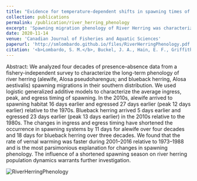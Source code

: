 ```yaml
---
title: "Evidence for temperature-dependent shifts in spawning times of anadromous alewife <i>Alosa pseudoharengus</i> and blueback herring <i>Alosa aestivalis</i>"
collection: publications
permalink: /publication/river_herring_phenology
excerpt: 'Spawning migration phenology of River Herring was characterized from the 1970s through 2010s. The increased rate of warming for river waters during spring upstream migrations has resulted in earlier and condensed time spent on the spawning grounds for both species, with blueback herring being most negatively affected. These anadromous baitfish have been under a harvest moratorium in NC since 2007, and with climatic trends indicating further reduction in spawning duration and production it is unlikely that the fishery will re-open in the future.'
date: 2020-11-14
venue: 'Canadian Journal of Fisheries and Aquatic Sciences'
paperurl: 'http://smlombardo.github.io/files/RiverHerringPhenology.pdf'
citation: '<b>Lombardo, S. M.</b>, Buckel, J. A., Hain, E. F., Griffith, E. H., & White, H. (2020). Evidence for temperature-dependent shifts in spawning times of anadromous alewife (<i>Alosa pseudoharengus</i>) and blueback herring (<i>Alosa aestivalis</i>). <i>Canadian Journal of Fisheries and Aquatic Sciences</i>, 77(4), 741-751.'
---
```


Abstract: We analyzed four decades of presence–absence data from a fishery-independent survey to characterize the long-term
phenology of river herring (alewife, Alosa pseudoharengus; and blueback herring, Alosa aestivalis) spawning migrations in their
southern distribution. We used logistic generalized additive models to characterize the average ingress, peak, and egress timing
of spawning. In the 2010s, alewife arrived to spawning habitat 16 days earlier and egressed 27 days earlier (peak 12 days earlier)
relative to the 1970s. Blueback herring arrived 5 days earlier and egressed 23 days earlier (peak 13 days earlier) in the 2010s
relative to the 1980s. The changes in ingress and egress timing have shortened the occurrence in spawning systems by 11 days for
alewife over four decades and 18 days for blueback herring over three decades. We found that the rate of vernal warming was
faster during 2001–2016 relative to 1973–1988 and is the most parsimonious explanation for changes in spawning phenology. The
influence of a shortened spawning season on river herring population dynamics warrants further investigation.

![RiverHerringPhenology](https://github.com/smlombardo/smlombardo.github.io/assets/163476157/11a542a2-4479-4c56-87cf-aa04f5127e9d)
